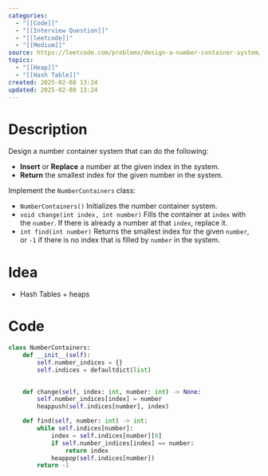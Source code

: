 ```yaml
---
categories:
  - "[[Code]]"
  - "[[Interview Question]]"
  - "[[leetcode]]"
  - "[[Medium]]"
source: https://leetcode.com/problems/design-a-number-container-system/
topics:
  - "[[Heap]]"
  - "[[Hash Table]]"
created: 2025-02-08 13:24
updated: 2025-02-08 13:24
---
```

# Description
Design a number container system that can do the following:

- **Insert** or **Replace** a number at the given index in the system.
- **Return** the smallest index for the given number in the system.

Implement the `NumberContainers` class:

- `NumberContainers()` Initializes the number container system.
- `void change(int index, int number)` Fills the container at `index` with the `number`. If there is already a number at that `index`, replace it.
- `int find(int number)` Returns the smallest index for the given `number`, or `-1` if there is no index that is filled by `number` in the system.
# Idea 
- Hash Tables + heaps

# Code
```python
class NumberContainers:
    def __init__(self):
        self.number_indices = {}
        self.indices = defaultdict(list)
        

    def change(self, index: int, number: int) -> None:
        self.number_indices[index] = number
        heappush(self.indices[number], index)

    def find(self, number: int) -> int:
        while self.indices[number]:
            index = self.indices[number][0] 
            if self.number_indices[index] == number:
                return index
            heappop(self.indices[number])
        return -1
```